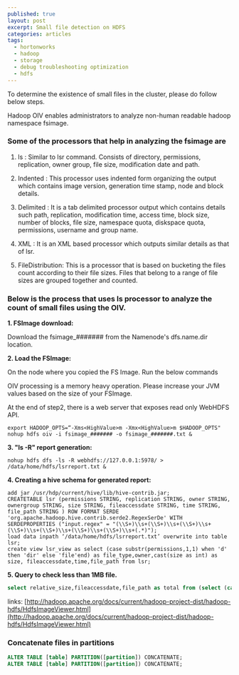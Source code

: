 ```yaml
---
published: true
layout: post
excerpt: Small file detection on HDFS
categories: articles
tags:
  - hortonworks
  - hadoop
  - storage
  - debug troubleshooting optimization
  - hdfs
---
```

To determine the existence of small files in the cluster, please do follow below steps.

Hadoop OIV enables administrators to analyze non-human readable hadoop namespace fsimage.

### Some of the processors that help in analyzing the fsimage are
 
1. ls : Similar to lsr command. Consists of directory, permissions, replication, owner group, file size, modification date and path. 

2. Indented : This processor uses indented form organizing the output which contains image version, generation time stamp, node and block details. 
 
3. Delimited : It is a tab delimited processor output which contains details such path, replication, modification time, access time, block size, number of blocks, file size, namespace quota, diskspace quota, permissions, username and group name.
 
4. XML : It is an XML based processor which outputs similar details as that of lsr.

5. FileDistribution: This is a processor that is based on bucketing the files count according to their file sizes. Files that belong to a range of file sizes are grouped together and counted.


### Below is the process that uses ls processor to analyze the count of small files using the OIV.

 
**1.    FSImage download:**

Download the fsimage_####### from the Namenode's dfs.name.dir location.

**2.     Load the FSImage:**

On the node where you copied the FS Image. Run the below commands

OIV processing is a memory heavy operation. Please increase your JVM values based on the size of your FSImage.

At the end of step2, there is a web server that exposes read only WebHDFS API.
```shell
export HADOOP_OPTS=“-Xms<HighValue>m -Xmx<HighValue>m $HADOOP_OPTS"
nohup hdfs oiv -i fsimage_####### -o fsimage_#######.txt &
```

**3.   "ls -R" report generation:**

    nohup hdfs dfs -ls -R webhdfs://127.0.0.1:5978/ > /data/home/hdfs/lsrreport.txt &

**4.   Creating a hive schema for generated report:**

```shell
add jar /usr/hdp/current/hive/lib/hive-contrib.jar;
CREATETABLE lsr (permissions STRING, replication STRING, owner STRING, ownergroup STRING, size STRING, fileaccessdate STRING, time STRING, file_path STRING ) ROW FORMAT SERDE 'org.apache.hadoop.hive.contrib.serde2.RegexSerDe' WITH SERDEPROPERTIES ("input.regex" = "(\\S+)\\s+(\\S+)\\s+(\\S+)\\s+(\\S+)\\s+(\\S+)\\s+(\\S+)\\s+(\\S+)\\s+(.*)"); 
load data inpath ‘/data/home/hdfs/lsrreport.txt’ overwrite into table lsr;
create view lsr_view as select (case substr(permissions,1,1) when 'd' then 'dir' else 'file'end) as file_type,owner,cast(size as int) as size, fileaccessdate,time,file_path from lsr;
```

**5. Query to check less than 1MB file.**

```sql
select relative_size,fileaccessdate,file_path as total from (select (case size < 1048576 when true then 'small' else 'large' end) as relative_size,fileaccessdate,file_path from lsr_view where file_type='file') tmp where relative_size='small' limit 100;
```
 
links: [http://hadoop.apache.org/docs/current/hadoop-project-dist/hadoop-hdfs/HdfsImageViewer.html](http://hadoop.apache.org/docs/current/hadoop-project-dist/hadoop-hdfs/HdfsImageViewer.html)

### Concatenate files in partitions
```sql
ALTER TABLE [table] PARTITION([partition]) CONCATENATE;
ALTER TABLE [table] PARTITION([partition]) CONCATENATE;
````
